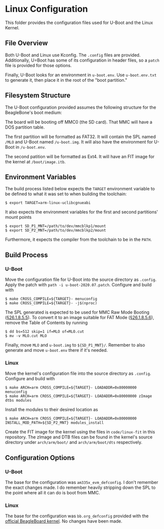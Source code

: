 # Linux Configuration

This folder provides the configuration files used for U-Boot and the Linux
Kernel.


## File Overview

Both U-Boot and Linux use Kconfig. The `.config` files are provided.
Additionally, U=Boot has some of its configuration in header files, so a `patch`
file is provided for those options.

Finally, U-Boot looks for an environment in `u-boot.env`. Use `u-boot.env.txt`
to generate it, then place it in the root of the "boot partition."


## Filesystem Structure

The U-Boot configuration provided assumes the following structure for the
BeagleBone's boot medium:

The board will be booting off MMC0 (the SD card). That MMC will have a DOS
partition table.

The first partition will be formatted as FAT32. It will contain the SPL named
`/MLO` and U-Boot named `/u-boot.img`. It will also have the environment for
U-Boot in `/u-boot.env`.

The second patition will be formatted as Ext4. It will have an FIT image for the
kernel at `/boot/image.itb`.


## Environment Variables

The build process listed below expects the `TARGET` environment variable to be
defined to what it was set to when building the toolchain:
```
$ export TARGET=arm-linux-uclibcgnueabi
```

It also expects the environment variables for the first and second partitions'
mount points
```
$ export SD_P1_MNT=/path/to/dev/mmcblkp1/mount
$ export SD_P2_MNT=/path/to/dev/mmcblkp2/mount
```

Furthermore, it expects the compiler from the toolchain to be in the `PATH`.


## Build Process

### U-Boot

Move the configuration file for U-Boot into the source directory as `.config`.
Apply the patch with `path -i u-boot-2020.07.patch`. Configure and build with
```
$ make CROSS_COMPILE=${TARGET}- menuconfig
$ make CROSS_COMPILE=${TARGET}- -j$(nproc)
```

The SPL generated is expected to be used for MMC Raw Mode Booting
([§26.1.8.5.5](https://www.ti.com/lit/ug/spruh73q/spruh73q.pdf)). To convert it
to an image suitable for FAT Mode
([§26.1.8.5.6](https://www.ti.com/lit/ug/spruh73q/spruh73q.pdf)), remove the
Table of Contents by running
```
$ dd bs=512 skip=1 if=MLO of=MLO.cut
$ mv -v MLO.cut MLO
```

Finally, move `MLO` and `u-boot.img` to `${SD_P1_MNT}/`. Remember to also
generate and move `u-boot.env` there if it's needed.

### Linux

Move the kernel's configuration file into the source directory as `.config`.
Configure and build with
```
$ make ARCH=arm CROSS_COMPILE=${TARGET}- LOADADDR=0x80000000 menuconfig
$ make ARCH=arm CROSS_COMPILE=${TARGET}- LOADADDR=0x80000000 zImage dtbs modules
```

Install the modules to their desired location as
```
$ make ARCH=arm CROSS_COMPILE=${TARGET}- LOADADDR=0x80000000 INSTALL_MOD_PATH=${SD_P2_MNT} modules_install
```

Create the FIT image for the kernel using the files in `code/linux-fit` in this
repository. The zImage and DTB files can be found in the kernel's source
directory under `arch/arm/boot/` and `arch/arm/boot/dts` respectively.


## Configuration Options

### U-Boot

The base for the configuration was `am335x_evm_defconfig`. I don't remember the
exact changes made. I do remember heavily stripping down the SPL to the point
where all it can do is boot from MMC.

### Linux

The base for the configuration was `bb.org_defconfig` provided with the
[official BeagleBoard kernel](https://github.com/beagleboard/linux). No changes
have been made.
